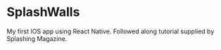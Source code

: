 # SplashWalls
My first IOS app using React Native. Followed along tutorial supplied by Splashing Magazine.
